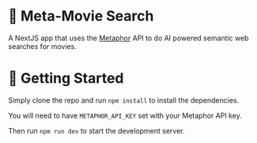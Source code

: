 # 🎥 Meta-Movie Search
A NextJS app that uses the [Metaphor](https://platform.metaphor.systems/) API to do AI powered semantic web searches for movies.

# 🚀 Getting Started
Simply clone the repo and run `npm install` to install the dependencies.

You will need to have `METAPHOR_API_KEY` set with your Metaphor API key.

Then run `npm run dev` to start the development server.
